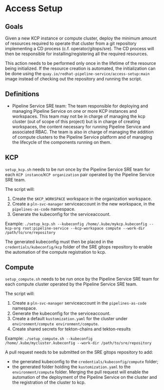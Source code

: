 # Access Setup

## Goals
Given a new KCP instance or compute cluster, deploy the minimum
amount of resources required to operate that cluster from a git repository
implementing a CD process (c.f. operator/gitops/sre). The CD process will then be
responsible for installing/registering all the required resources.

This action needs to be performed only once in the lifetime of the resource
being initialized. If the resource creation is automated, the initialization
can be done using the `quay.io/redhat-pipeline-service/access-setup:main` image instead of
checking out the repository and running the script.

## Definitions

* Pipeline Service SRE team: The team responsible for deploying and managing
  Pipeline Service on one or more KCP instances and workspaces. This team may not be in
  charge of managing the kcp cluster (out of scope of this project) but is in charge of
  creating workspaces, the content necessary for running Pipeline Service and
  associated RBAC. The team is also in charge of managing the addition of compute
  clusters to the Pipeline Service platform and of managing the lifecycle of the
  components running on them.

## KCP
`setup_kcp.sh` needs to be run once by the Pipeline Service SRE team for each
`KCP instance`/`KCP organization` pair operated by the Pipeline Service SRE team.

The script will:
1. Create the `$KCP_WORKSPACE` workspace in the organization workspace.
2. Create a `pln-svc-manager` serviceaccount in the new workspace, in the `pipelines-as-code` namespace.
3. Generate the kubeconfig for the serviceaccount.

Example: `./setup_kcp.sh --kubeconfig /home/.kube/mykcp.kubeconfig --kcp-org root:pipeline-service --kcp-workspace compute --work-dir /path/to/sre/repository`

The generated kubeconfig must then be placed in the `credentials/kubeconfig/kcp`
folder of the SRE gitops repository to enable the automation of the compute
registration to kcp.

## Compute
`setup_compute.sh` needs to be run once by the Pipeline Service SRE team for
each compute cluster operated by the Pipeline Service SRE team.

The script will:
1. Create a `pln-svc-manager` serviceaccount in the `pipelines-as-code` namespace.
2. Generate the kubeconfig for the serviceaccount.
3. Create a default `kustomization.yaml` for the cluster under `environment/compute
environment/compute`.
4. Create shared secrets for tekton-chains and tekton-results

Example: `./setup_compute.sh --kubeconfig /home/.kube/mycluster.kubeconfig --work-dir /path/to/sre/repository`

A pull request needs to be submitted on the SRE gitops repository to add:
* the generated kubeconfig to the `credentials/kubeconfig/compute` folder;
* the generated folder holding the `kustomization.yaml` to the `environment/compute` folder.
Merging the pull request will enable the automation of the deployment of the 
Pipeline Service on the cluster and the registration of the cluster to kcp.
